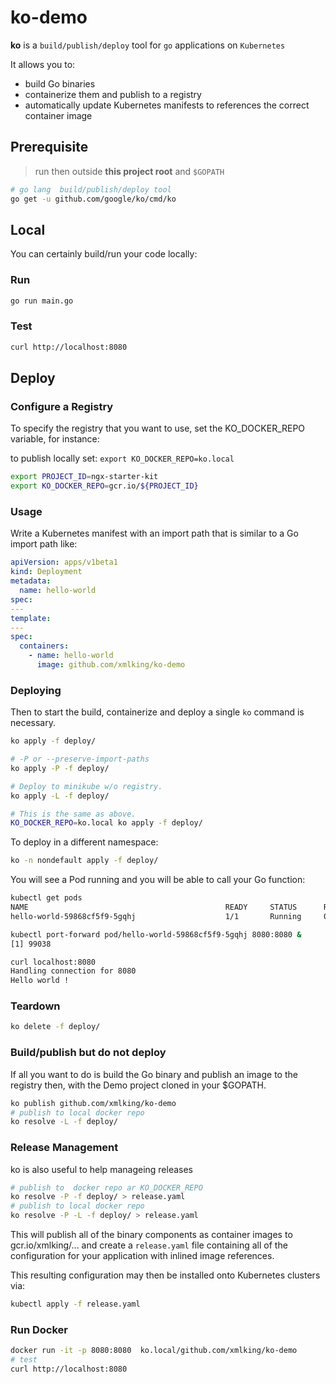 # ko-demo

**ko** is a `build/publish/deploy` tool for `go` applications on `Kubernetes`

It allows you to:

- build Go binaries
- containerize them and publish to a registry
- automatically update Kubernetes manifests to references the correct container image

## Prerequisite

> run then outside **this project root** and `$GOPATH`

```bash
# go lang  build/publish/deploy tool
go get -u github.com/google/ko/cmd/ko
```

## Local

You can certainly build/run your code locally:

### Run

```bash
go run main.go
```

### Test

```bash
curl http://localhost:8080
```

## Deploy

### Configure a Registry

To specify the registry that you want to use, set the KO_DOCKER_REPO variable, for instance:

to publish locally set: `export KO_DOCKER_REPO=ko.local`

```bash
export PROJECT_ID=ngx-starter-kit
export KO_DOCKER_REPO=gcr.io/${PROJECT_ID}
```

### Usage

Write a Kubernetes manifest with an import path that is similar to a Go import path like:

```yaml
apiVersion: apps/v1beta1
kind: Deployment
metadata:
  name: hello-world
spec:
---
template:
---
spec:
  containers:
    - name: hello-world
      image: github.com/xmlking/ko-demo
```

### Deploying

Then to start the build, containerize and deploy a single `ko` command is necessary.

```bash
ko apply -f deploy/

# -P or --preserve-import-paths
ko apply -P -f deploy/

# Deploy to minikube w/o registry.
ko apply -L -f deploy/

# This is the same as above.
KO_DOCKER_REPO=ko.local ko apply -f deploy/
```

To deploy in a different namespace:

```bash
ko -n nondefault apply -f deploy/
```

You will see a Pod running and you will be able to call your Go function:

```bash
kubectl get pods
NAME                                            READY     STATUS      RESTARTS   AGE
hello-world-59868cf5f9-5gqhj                    1/1       Running     0          5s

kubectl port-forward pod/hello-world-59868cf5f9-5gqhj 8080:8080 &
[1] 99038

curl localhost:8080
Handling connection for 8080
Hello world !
```

### Teardown

```bash
ko delete -f deploy/
```

### Build/publish but do not deploy

If all you want to do is build the Go binary and publish an image to the registry then, with the Demo project cloned in your \$GOPATH.

```bash
ko publish github.com/xmlking/ko-demo
# publish to local docker repo
ko resolve -L -f deploy/
```

### Release Management

ko is also useful to help manageing releases

```bash
# publish to  docker repo ar KO_DOCKER_REPO
ko resolve -P -f deploy/ > release.yaml
# publish to local docker repo
ko resolve -P -L -f deploy/ > release.yaml
```

This will publish all of the binary components as container images to gcr.io/xmlking/... and create a `release.yaml` file containing all of the configuration for your application with inlined image references.

This resulting configuration may then be installed onto Kubernetes clusters via:

```bash
kubectl apply -f release.yaml
```

### Run Docker

```bash
docker run -it -p 8080:8080  ko.local/github.com/xmlking/ko-demo
# test
curl http://localhost:8080
```
